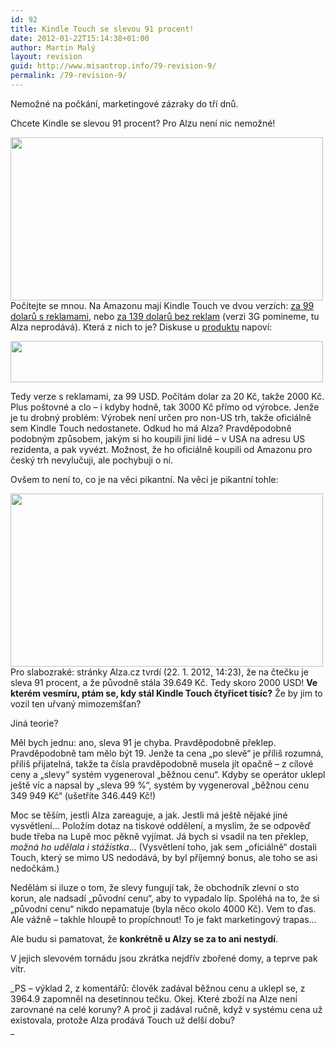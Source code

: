 ```yaml
---
id: 92
title: Kindle Touch se slevou 91 procent!
date: 2012-01-22T15:14:38+01:00
author: Martin Malý
layout: revision
guid: http://www.misantrop.info/79-revision-9/
permalink: /79-revision-9/
---
```

Nemožné na počkání, marketingové zázraky do tří dnů.

<!--more-->

Chcete Kindle se slevou 91 procent? Pro Alzu není nic nemožné!

<a href="http://www.misantrop.info/kindle-touch-se-slevou-91-procent/attachment/4484850081/" rel="attachment wp-att-80"><img class="aligncenter size-medium wp-image-80" title="4484850081" src="http://www.misantrop.info/wp-content/uploads/2012/01/4484850081-500x261.jpg" alt="" width="500" height="261" srcset="https://www.misantrop.info/wp-content/uploads/2012/01/4484850081-500x261.jpg 500w, https://www.misantrop.info/wp-content/uploads/2012/01/4484850081-200x104.jpg 200w, https://www.misantrop.info/wp-content/uploads/2012/01/4484850081.jpg 800w" sizes="(max-width: 500px) 100vw, 500px" /></a>Počítejte se mnou. Na Amazonu mají Kindle Touch ve dvou verzích: [za 99 dolarů s reklamami](http://www.amazon.com/gp/product/B005890G8Y/ref=as_li_ss_tl?ie=UTF8&tag=dein-20&linkCode=as2&camp=1789&creative=390957&creativeASIN=B005890G8Y), nebo [za 139 dolarů bez reklam](http://www.amazon.com/gp/product/B005890FN0/ref=as_li_ss_tl?ie=UTF8&tag=dein-20&linkCode=as2&camp=1789&creative=390957&creativeASIN=B005890FN0) (verzi 3G pomineme, tu Alza neprodává). Která z nich to je? Diskuse u [produktu](http://www.alza.cz/amazon-kindle-touch-d266279.htm) napoví:

<a href="http://www.misantrop.info/kindle-touch-se-slevou-91-procent/attachment/5879978890/" rel="attachment wp-att-81"><img class="aligncenter size-medium wp-image-81" title="5879978890" src="http://www.misantrop.info/wp-content/uploads/2012/01/5879978890-500x66.png" alt="" width="500" height="66" srcset="https://www.misantrop.info/wp-content/uploads/2012/01/5879978890-500x66.png 500w, https://www.misantrop.info/wp-content/uploads/2012/01/5879978890-200x26.png 200w, https://www.misantrop.info/wp-content/uploads/2012/01/5879978890.png 610w" sizes="(max-width: 500px) 100vw, 500px" /></a>

Tedy verze s reklamami, za 99 USD. Počítám dolar za 20 Kč, takže 2000 Kč. Plus poštovné a clo &#8211; i kdyby hodně, tak 3000 Kč přímo od výrobce. Jenže je tu drobný problém: Výrobek není určen pro non-US trh, takže oficiálně sem Kindle Touch nedostanete. Odkud ho má Alza? Pravděpodobně podobným způsobem, jakým si ho koupili jiní lidé &#8211; v USA na adresu US rezidenta, a pak vyvézt. Možnost, že ho oficiálně koupili od Amazonu pro český trh nevylučuji, ale pochybuji o ní.

Ovšem to není to, co je na věci pikantní. Na věci je pikantní tohle:

<a href="http://www.misantrop.info/kindle-touch-se-slevou-91-procent/attachment/3020050324/" rel="attachment wp-att-82"><img class="aligncenter size-medium wp-image-82" title="3020050324" src="http://www.misantrop.info/wp-content/uploads/2012/01/3020050324-500x277.jpg" alt="" width="500" height="277" srcset="https://www.misantrop.info/wp-content/uploads/2012/01/3020050324-500x277.jpg 500w, https://www.misantrop.info/wp-content/uploads/2012/01/3020050324-200x111.jpg 200w, https://www.misantrop.info/wp-content/uploads/2012/01/3020050324.jpg 992w" sizes="(max-width: 500px) 100vw, 500px" /></a>Pro slabozraké: stránky Alza.cz tvrdí (22. 1. 2012, 14:23), že na čtečku je sleva 91 procent, a že původně stála 39.649 Kč. Tedy skoro 2000 USD! **Ve kterém vesmíru, ptám se, kdy stál Kindle Touch čtyřicet tisíc?** Že by jim to vozil ten uřvaný mimozemšťan?

Jiná teorie?

Měl bych jednu: ano, sleva 91 je chyba. Pravděpodobně překlep. Pravděpodobně tam mělo být 19. Jenže ta cena &#8222;po slevě&#8220; je příliš rozumná, příliš přijatelná, takže ta čísla pravděpodobně musela jít opačně &#8211; z cílové ceny a &#8222;slevy&#8220; systém vygeneroval &#8222;běžnou cenu&#8220;. Kdyby se operátor uklepl ještě víc a napsal by &#8222;sleva 99 %&#8220;, systém by vygeneroval &#8222;běžnou cenu 349 949 Kč&#8220; (ušetříte 346.449 Kč!)

Moc se těším, jestli Alza zareaguje, a jak. Jestli má ještě nějaké jiné vysvětlení&#8230; Položím dotaz na tiskové oddělení, a myslím, že se odpověď bude třeba na Lupě moc pěkně vyjímat. Já bych si vsadil na ten překlep, _možná ho udělala i stážistka_&#8230; (Vysvětlení toho, jak sem &#8222;oficiálně&#8220; dostali Touch, který se mimo US nedodává, by byl příjemný bonus, ale toho se asi nedočkám.)

Nedělám si iluze o tom, že slevy fungují tak, že obchodník zlevní o sto korun, ale nadsadí &#8222;původní cenu&#8220;, aby to vypadalo líp. Spoléhá na to, že si &#8222;původní cenu&#8220; nikdo nepamatuje (byla něco okolo 4000 Kč). Vem to ďas. Ale vážně &#8211; takhle hloupě to propíchnout! To je fakt marketingový trapas&#8230;

Ale budu si pamatovat, že **konkrétně u Alzy se za to ani nestydí**.

V jejich slevovém tornádu jsou zkrátka nejdřív zbořené domy, a teprve pak vítr.

_PS &#8211; výklad 2, z komentářů: člověk zadával běžnou cenu a uklepl se, z 3964.9 zapomněl na desetinnou tečku. Okej. Které zboží na Alze není zarovnané na celé koruny? A proč ji zadával ručně, když v systému cena už existovala, protože Alza prodává Touch už delší dobu?  
_